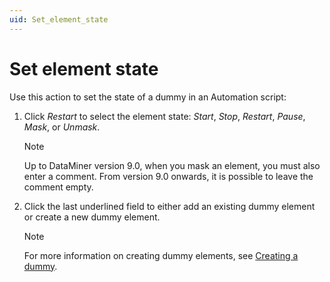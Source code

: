 ```yaml
---
uid: Set_element_state
---
```


# Set element state

Use this action to set the state of a dummy in an Automation script:

1. Click *Restart* to select the element state: *Start*, *Stop*, *Restart*, *Pause*, *Mask*, or *Unmask*.

   > [!NOTE]
   > Up to DataMiner version 9.0, when you mask an element, you must also enter a comment. From version 9.0 onwards, it is possible to leave the comment empty.

1. Click the last underlined field to either add an existing dummy element or create a new dummy element.

   > [!NOTE]
   > For more information on creating dummy elements, see [Creating a dummy](xref:Script_variables#creating-a-dummy).
